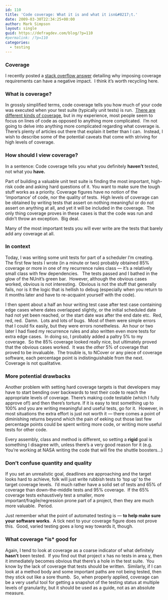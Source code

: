 ```yaml
---
id: 110
title: 'Code coverage: What it is and what it isn&#8217;t.'
date: 2009-03-30T22:34:25+00:00
author: Mark Simpson
layout: single
guid: https://defragdev.com/blog/?p=110
#permalink: /?p=110
categories:
  - testing
---
```

### Coverage

I recently posted a [stack overflow answer](http://stackoverflow.com/questions/695811/pitfalls-of-code-coverage/695888#695888) detailing why imposing coverage requirements can have a negative impact.  I think it&#8217;s worth recycling here.

### What is coverage?

<div class="post-text">
  <p>
    In grossly simplified terms, code coverage tells you how much of your code was executed when your test suite (typically unit tests) is run.  <a href="http://en.wikipedia.org/wiki/Code_coverage">There are different kinds of coverage</a>, but in my experience, most people seem to focus on lines of code as opposed to anything more complicated.  I&#8217;m not going to delve into anything more complicated regarding what coverage is.  There&#8217;s plenty of articles out there that explain it better than I can.  Instead, I wish to describe some of the potential caveats that come with striving for high levels of coverage.
  </p>
  
  <h3>
    How should I view coverage?
  </h3>
  
  <p>
    In a sentence: Code coverage tells you what you definitely <strong>haven&#8217;t</strong> tested, not what you <strong>have.<br /> </strong>
  </p>
  
  <p>
    Part of building a valuable unit test suite is finding the most important, high-risk code and asking hard questions of it. You want to make sure the tough stuff works as a priority. Coverage figures have no notion of the &#8216;importance&#8217; of code, nor the quality of tests.  High levels of coverage can be obtained by writing tests that assert on nothing meaningful or do not assert on anything at all, and yet it will be included in the coverage.  The only thing coverage proves in these cases is that the code was run and didn&#8217;t throw an exception.  Big deal.
  </p>
  
  <p>
    Many of the most important tests you will ever write are the tests that barely add any coverage at all.
  </p>
  
  <h3>
    In context
  </h3>
  
  <p>
    Today, I was writing some unit tests for part of a scheduler I&#8217;m creating.  The first few tests I wrote (in a minute or two) probably obtained 85% coverage or more in one of my recurrence rules class &#8212; it&#8217;s a relatively small class with few dependencies.   The tests passed and I bathed in the glow of the NUnit&#8217;s green bar.  However, although the obvious cases worked, obvious is not interesting.  Obvious is not the stuff that generally fails, nor is it the logic that is hellish to debug (especially when you return to it months later and have to re-acquaint yourself with the code).
  </p>
  
  <p>
    I then spent about a half an hour writing test case after test case containing edge cases where dates overlapped slightly, or the initial scheduled date had not yet been reached, or the start date was after the end date etc.  Red, red, red.  Damn.  Lots and lots of bugs.  Most of them were simple errors that I could fix easily, but they were errors nonetheless.  An hour or two later I had fixed my recurrence rules and also written even more tests for extra edge cases.  In doing so, I probably added a paltry 5% to my coverage.  So the 85% coverage looked really nice, but ultimately proved that the obvious cases worked.  It was the <em>other</em> 5% of coverage that proved to be invaluable.  The trouble is, to NCover or any piece of coverage software, each percentage point is indistinguishable from the next.  Coverage is not qualitative.
  </p>
  
  <h3>
    More potential drawbacks
  </h3>
  
  <p>
    Another problem with setting hard coverage targets is that developers may have to start bending over backwards to test their code to reach the appropriate levels of coverage. There&#8217;s making code testable (which I fully approve of!) and then there&#8217;s torture. If it is easy to test something up to 100% and you are writing meaningful and useful tests, go for it.  However, in most situations the extra effort is just not worth it &#8212; there comes a point of diminishing returns beyond which the pain of eeking out those last few percentage points could be spent writing more code, or writing more useful tests for other code.
  </p>
  
  <p>
    Every assembly, class and method is different, so setting a <strong>rigid </strong>goal is something I disagree with, unless there&#8217;s a very good reason for it (e.g. You&#8217;re working at NASA writing the code that will fire the shuttle boosters&#8230;)
  </p>
  
  <h3>
    Don&#8217;t confuse quantity and quality
  </h3>
  
  <p>
    If you set an unrealistic goal, deadlines are approaching and the target looks hard to achieve, folk will just write rubbish tests to &#8216;top up&#8217; to the target coverage levels.  I&#8217;d much rather have a solid set of tests and 65% of coverage than down-the-middle tests and 95% coverage.  If the 65% coverage tests exhaustively test a smaller, more important/fragile/regression prone part of a project, then they are much more valuable.  Period.
  </p>
  
  <p>
    Just remember what the point of automated testing is &#8212; <strong>to help make sure your software works</strong>.  A tick next to your coverage figure does not prove this.  Good, varied testing goes a long way towards it, though.
  </p>
  
  <h3>
    What coverage *is* good for
  </h3>
  
  <p>
    Again, I tend to look at coverage as a coarse indicator of what definitely <strong>hasn&#8217;t</strong> been tested.  If you find out that project x has no tests in area y, then it immediately becomes obvious that there&#8217;s a hole in the test suite.  You know by the lack of coverage that tests should be written.  Similarly, if I can look at a method body and some important paths are not being tested, then they stick out like a sore thumb.  So, when properly applied, coverage can be a very useful tool for getting a snapshot of the testing status at multiple levels of granularity, but it should be used as a guide, not as an absolute measure.</div>